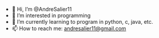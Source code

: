 - 👋 Hi, I’m @AndreSalier11
- 👀 I’m interested in programming
- 🌱 I’m currently learning to program in python, c, java, etc.
- 📫 How to reach me: andresalier11@gmail.com

<!---
AndreSalier11/AndreSalier11 is a ✨ special ✨ repository because its `README.md` (this file) appears on your GitHub profile.
You can click the Preview link to take a look at your changes.
--->
